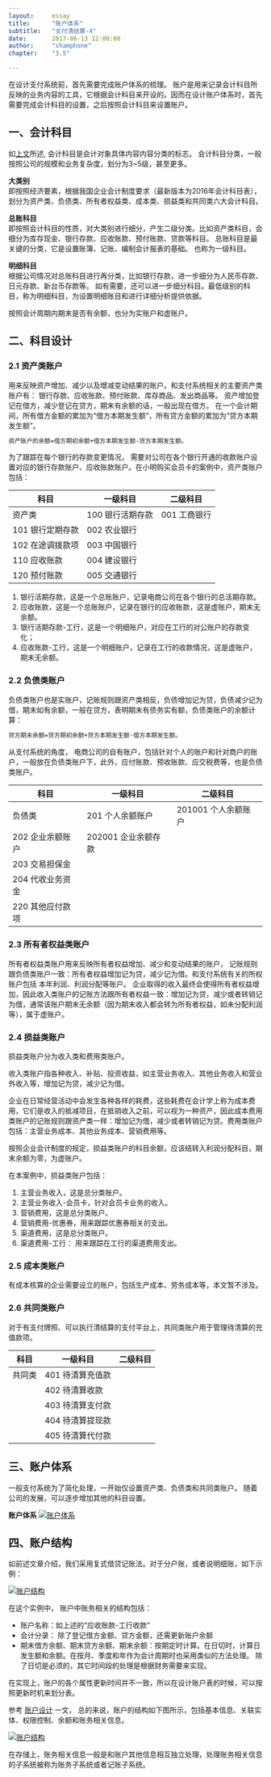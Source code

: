 ```yaml
---
layout: 	essay
title: 		"账户体系"
subtitle: 	"支付清结算-4"
date: 		2017-06-13 12:00:00
author: 	"shamphone"
chapter:	"3.5"

---
```


在设计支付系统前，首先需要完成账户体系的梳理。 账户是用来记录会计科目所反映的业务内容的工具，它根据会计科目来开设的。因而在设计账户体系时，首先需要完成会计科目的设置，之后按照会计科目来设置账户。 

## 一、会计科目

如[上文](/essay/2017/01/02/clearing-basic/)所述, 会计科目是会计对象具体内容内容分类的标志。 会计科目分类，一般按照公司的规模和业务复杂度，划分为3~5级，甚至更多。
 
 **大类别**  
 即按照经济要素，根据我国企业会计制度要求（最新版本为2016年会计科目表），划分为资产类、负债类、所有者权益类、成本类、损益类和共同类六大会计科目。 

 **总账科目**  
 即按照会计科目的性质，对大类别进行细分，产生二级分类。比如资产类科目，会细分为库存现金、银行存款、应收账款、预付账款、贷款等科目。 总账科目是最关键的分类，它是设置账簿、记账、编制会计报表的基础。 也称为一级科目。 

 **明细科目**  
根据公司情况对总账科目进行再分类，比如银行存款，进一步细分为人民币存款、日元存款、新台币存款等。 如有需要，还可以进一步细分科目。最低级别的科目，称为明细科目，为设置明细账目和进行详细分析提供依据。 

按照会计周期内期末是否有余额，也分为实账户和虚账户。

## 二、科目设计

### 2.1 资产类账户

用来反映资产增加、减少以及增减变动结果的账户。和支付系统相关的主要资产类账户有： 银行存款、应收账款、预付账款、库存商品、发出商品等。 资产增加登记在借方，减少登记在贷方，期末有余额的话，一般出现在借方。 在一个会计期间，所有借方金额的累加为“借方本期发生额”，所有贷方金额的累加为“贷方本期发生额”。

```hbs
资产账户的余额=借方期初余额+借方本期发生额-贷方本期发生额。
```

为了跟踪在每个银行的存款变更情况， 需要对公司在各个银行开通的收款账户设置对应的银行存款账户、应收账款账户。在小明购买会员卡的案例中，资产类账户包括：

科目 | 一级科目 | 二级科目 
----| ----- | ------- 
资产类 | 100 银行活期存款 | 001 工商银行 
  | 101 银行定期存款 | 002 农业银行 
  | 102 在途调拨款项 | 003 中国银行
  | 110 应收账款     | 004 建设银行
  | 120 预付账款     | 005 交通银行


1. 银行活期存款，这是一个总账账户，记录电商公司在各个银行的总活期存款。  
2. 应收账款，这是一个总账账户，记录在银行的应收账款，这是虚账户，期末无余额。  
3. 银行活期存款-工行，这是一个明细账户，对应在工行的对公账户的存款变化；  
4. 应收账款-工行，这是一个明细账户，记录在工行的收款情况，这是虚账户，期末无余额。  

### 2.2 负债类账户

负债类账户也是实账户，记账规则跟资产类相反，负债增加记为贷，负债减少记为借，期末如有余额，一般在贷方，表明期末有债务实有额，负债类账户的余额计算：

```hbs
贷方期末余额=贷方期初余额+贷方本期发生额-借方本期发生额。
```
从支付系统的角度， 电商公司的自有账户，包括针对个人的账户和针对商户的账户，一般放在负债类账户下，此外，应付账款、预收账款、应交税费等，也是负债类账户。

科目 | 一级科目 | 二级科目 
----| ----- | ------- 
负债类 | 201 个人余额账户 | 201001 个人余额账户
  | 202 企业余额账户 |  202001 企业余额存款
  | 203 交易担保金 | 
  | 204 代收业务资金     | 
  | 220 其他应付款项    |


### 2.3 所有者权益类账户

所有者权益类账户用来反映所有者权益增加、减少和变动结果的账户， 记账规则跟负债类账户一致：所有者权益增加记为贷，减少记为借。和支付系统有关的所权账户包括 本年利润、利润分配等账户。
企业取得的收入最终会使得所有者权益增加，因此收入类账户的记账方法跟所有者权益一致：增加记为贷，减少或者转销记为借，通常该账户期末无余额（因为期末收入都会转为所有者权益，如未分配利润等），属于虚账户。

### 2.4 损益类账户

损益类账户分为收入类和费用类账户。

收入类账户指各种收入、补贴、投资收益，如主营业务收入、其他业务收入和营业外收入等，增加记为贷，减少记为借。

企业在日常经营活动中会发生各种各样的耗费，这些耗费在会计学上称为成本费用，它们是收入的抵减项目，在抵销收入之前，可以视为一种资产，因此成本费用类账户的记账规则跟资产类一样：增加记为借，减少或者转销记为贷。费用类账户包括：主营业务成本、其他业务成本、营销费用等。

按照企业会计制度的规定，损益类账户的科目余额，应该结转入利润分配科目，期末余额为零，为虚账户。

在本案例中，损益类账户包括：  

1. 主营业务收入，这是总分类账户。  
2. 主营业务收入-会员卡，针对会员卡业务的收入。   
3. 营销费用，这是总分类账户。  
4. 营销费用-优惠券，用来跟踪优惠券相关的支出。   
5. 渠道费用，这是总分类账户。  
6. 渠道费用-工行： 用来跟踪在工行的渠道费用支出。  


### 2.5 成本类账户

有成本核算的企业需要设立的账户，包括生产成本、劳务成本等，本文暂不涉及。

### 2.6 共同类账户

对于有支付牌照、可以执行清结算的支付平台上，共同类账户用于管理待清算的充值款项。 

科目	| 一级科目 | 二级科目 
----	| ----- | ------- 
共同类	| 401 待清算充值款	| 
		| 402 待清算收款	|
		| 403 待清算支付款	| 
		| 404 待清算提现款  | 
		| 405 待清算代付款  |

## 三、账户体系

一般支付系统为了简化处理，一开始仅设置资产类、负债类和共同类账户。 随着公司的发展，可以逐步增加其他的科目设置。 

**账户体系**
[![账户体系](http://static.cocolian.org/img/in-post/clearing-act-arch.jpg)](http://static.cocolian.org/img/in-post/clearing-act-arch.jpg)


## 四、账户结构

如前述文章介绍，我们采用复式借贷记账法。对于分户账，或者说明细账，如下示例：

[![账户结构](http://static.cocolian.org/img/in-post/clearing-tb-accounting.jpg)](http://static.cocolian.org/img/in-post/clearing-tb-accounting.jpg)

在这个实例中， 账户中账务相关的结构包括：  

- 账户名称：如上述的“应收账款-工行收款”  
- 会计分录： 除了登记借方金额、贷方金额，还需更新账户余额  
- 期末借方余额、期末贷方余额、期末余额：按期定时计算。在日切时，计算日发生额和余额。在按月、季度和年作为会计周期时也采用类似的方法处理。 除了日切是必须的，其它时间段的处理是根据财务需要来实现。

在实现上，账户的各个属性更新时间并不一致，所以在设计账户表的时候，可以按照更新时机来划分表。

参考 [账户设计](/essay/2016/10/08/account-1/) 一文， 总的来说，账户的结构如下图所示，包括基本信息、关联实体、权限控制、余额和账务相关信息。

[![账户结构](http://static.cocolian.org/img/in-post/clearing-accounts.jpg)](http://static.cocolian.org/img/in-post/clearing-accounts.jpg)

在存储上，账务相关信息一般是和账户其他信息相互独立处理，处理账务相关信息的子系统被称为账务子系统或者记账子系统。 

